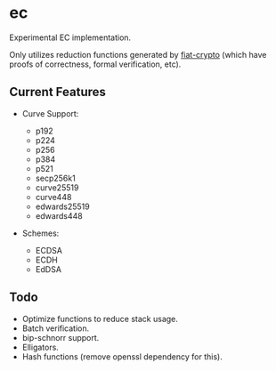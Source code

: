 # ec

Experimental EC implementation.

Only utilizes reduction functions generated by [fiat-crypto] (which have proofs
of correctness, formal verification, etc).

## Current Features

- Curve Support:
    - p192
    - p224
    - p256
    - p384
    - p521
    - secp256k1
    - curve25519
    - curve448
    - edwards25519
    - edwards448

- Schemes:
    - ECDSA
    - ECDH
    - EdDSA

## Todo

- Optimize functions to reduce stack usage.
- Batch verification.
- bip-schnorr support.
- Elligators.
- Hash functions (remove openssl dependency for this).

[fiat-crypto]: https://github.com/mit-plv/fiat-crypto
